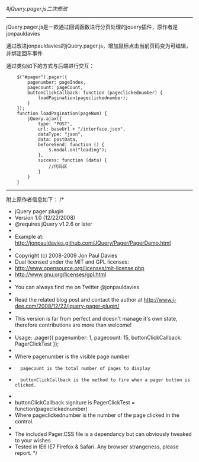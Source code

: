 #*jQuery.pager.js二次修改*

----------

jQuery.pager.js是一款通过回调函数进行分页处理的jquery插件，原作者是jonpauldavies

通过改进jonpauldavies的jQuery.pager.js，增加鼠标点击当前页码变为可编辑，并绑定回车事件

通过类似如下的方式与后端进行交互：

        $("#pager").pager({
            pagenumber: pageIndex,
            pagecount: pageCount,
            buttonClickCallback: function (pageclickednumber) {
                loadPagination(pageclickednumber);
            }
        });
        function loadPagination(pageNum) {
            jQuery.ajax({
                type: "POST",
                url: baseUrl + "/interface.json",
                dataType: "json",
                data: postData,
                beforeSend: function () {
                    $.modal.on("loading");
                },
                success: function (data) {
                    //代码区
                }
            }
        }

----------

附上原作者信息如下：
/*
* jQuery pager plugin
* Version 1.0 (12/22/2008)
* @requires jQuery v1.2.6 or later
*
* Example at: http://jonpauldavies.github.com/JQuery/Pager/PagerDemo.html
*
* Copyright (c) 2008-2009 Jon Paul Davies
* Dual licensed under the MIT and GPL licenses:
* http://www.opensource.org/licenses/mit-license.php
* http://www.gnu.org/licenses/gpl.html
*
* You can always find me on Twitter @jonpauldavies
*
* Read the related blog post and contact the author at http://www.j-dee.com/2008/12/22/jquery-pager-plugin/
*
* This version is far from perfect and doesn't manage it's own state, therefore contributions are more than welcome!
*
* Usage: .pager({ pagenumber: 1, pagecount: 15, buttonClickCallback: PagerClickTest });
*
* Where pagenumber is the visible page number
*       pagecount is the total number of pages to display
*       buttonClickCallback is the method to fire when a pager button is clicked.
*
* buttonClickCallback signiture is PagerClickTest = function(pageclickednumber)
* Where pageclickednumber is the number of the page clicked in the control.
*
* The included Pager.CSS file is a dependancy but can obviously tweaked to your wishes
* Tested in IE6 IE7 Firefox & Safari. Any browser strangeness, please report.
*/
